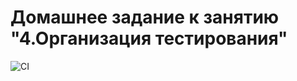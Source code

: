 # Домашнее задание к занятию "4.Организация тестирования"
![CI](https://github.com/stasyabunina/e2e/actions/workflows/web.yml/badge.svg)
